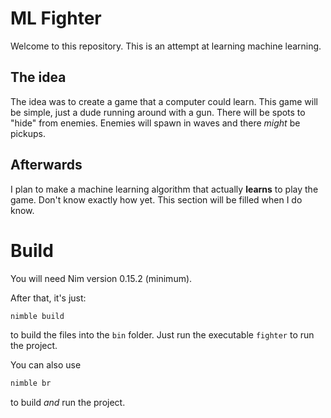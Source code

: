 # ML Fighter

Welcome to this repository. This is an attempt at learning machine learning. 

## The idea

The idea was to create a game that a computer could learn.
This game will be simple, just a dude running around with a gun.
There will be spots to "hide" from enemies.
Enemies will spawn in waves and there *might* be pickups.

## Afterwards

I plan to make a machine learning algorithm that actually **learns**
to play the game. Don't know exactly how yet. 
This section will be filled when I do know. 

# Build 
You will need Nim version 0.15.2 (minimum). 

After that, it's just: 
```bash
nimble build
```
to build the files into the `bin` folder. Just run the executable `fighter` to run the project.

You can also use 
```bash
nimble br
```
to build *and* run the project.